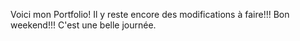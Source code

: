 Voici mon Portfolio!
Il y reste encore des modifications à faire!!!
Bon weekend!!! C'est une belle journée.

